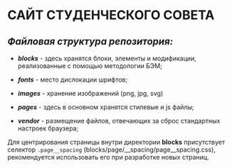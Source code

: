 # **САЙТ СТУДЕНЧЕСКОГО СОВЕТА**

## _Файловая структура репозитория:_

- **_blocks_** - здесь хранятся блоки, элементы и модификации, реализованные с помощью методологии БЭМ;

- **_fonts_** - место дислокации шрифтов;
- **_images_** - хранение изображений (png, jpg, svg)
- **_pages_** - здесь в основном хранятся стилевые и js файлы;
- **_vendor_** - размещение файлов, отвечающих за сброс стандартных настроек браузера;

Для центрирования страницы внутри директории **blocks** присутствует селектор <code>.page__spacing</code> (blocks/page/\_\_spacing/page\_\_spacing.css), рекомендуется использовать его при разработке новых страниц.
